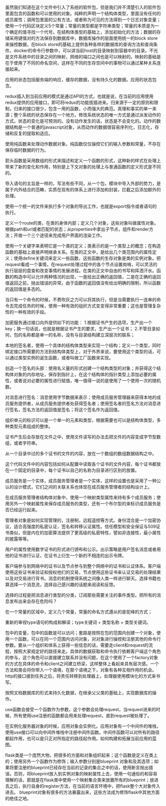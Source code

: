虽然我们知道在这个文件中引入了系统的软件包，但是我们并不清楚引入的软件包里面包含的函数和可以使用的对象。纯粹的声明一个结构体类型，里面没有任何的成员属性；调用包里面的公有方法，或者称为可见的方法得到一个日志对象变量；使用一个代码区块定义5个常量；常量的类型都是字符串类型；常量的本质是为一个确定的值寻找一个代号。在结构体类型的基础上，添加初始化的方法；数据的存储采用键值对的方法保存到数据库中，数据库操作的层面使用统一的block store来操控数据，在block store的基础上提供各种各样的数据库的查询方法和查询条件。docker的命令行参数中，可以讲当前host的目录映射到容器中的目录。不光是文件系统中的目录之间的映射，网络的端口之间也是可以映射的。映射的基础是在于使用了不同的命名空间，这样在不同的生存空间中的事物可以通过某种关系连接起来。

应用的状态包括服务端的响应，缓存的数据，没有持久化的数据。应用的状态包含。

redux插入到当前应用的模式是通过API的方式，也就是说，在当前的应用使用redux提供的应用接口，即可将redux的功能拔插进来。归来源于一定的原则和限制，归来的接口很少，包含一用的函数，小而强大的典范。真理和事实的单一来源；整个系统的状态保存在一个地方。修改系统状态的唯一方式是通过派发动作的方式。状态的变化是可预测的。没有动作发生的话，状态是不会变化的。动作的数据结构是一个普通的javascript对象，从而动作的数据很容易序列化，日志化，存储和反复的提取和适应。

使用纯函数来处理动作数据对象。纯函数仅仅操控它们的输入参数和常量，不存在保存临时数据的行为。

箭头函数是采用数组的形式来描述和定义一个函数的形式，这种新的样式在处理上带来了新的变化和作用，特别是上下文对象的处理上与普通函数的定义形式是不同的。

导入语句的主旨是一样的，写法有些不同，从一个包，模块中导入外部的势力，是属于内外结合的范畴，实质在现有的体系上进行添加和封装，拦截之后添加额外的处理。

使用一个统一的文件来执行多个对象的导出工作，也就是export指令或者语句的执行。

定义一个route的类，在类的身体内部；定义几个对象，这些对象叫做属性对象。根据path和url或者匹配的状态；从properties中拿出子节点，组件和render方法；开凿一个三个途径来完成用户界面的渲染工作。

使用一个关键字来表明它是一个类的定义；类表示的是一个类型上的概念；在构造函数的基础上直接声明继承关系。在类的正文中，是给出几个类范围内的属性定义；使用define关键词来定义一些函数，这些函数的生存对象是类的实例对象。把request看成一个事情，在request处理过程中的各个节点设置岗哨，可以灵活的执行层层的盘查和改变事情的发展进程。在类的正文中自由的书写和挥洒汗水。函数的构造中可以允许两种情况的出现，一是给出正确的返回值，二是在正确的返回值返回之前，抛出错误的异常。由于函数的返回值没有给出明确的限制，所以函数的返回值是多态的。

当只有一个命令的时候，不费吹灰之力可以将其执行，但是当需要执行一连串的命令去完成任务的时候，使用一种有效的组织方式变变得非常重要；这也是管理复杂性的一种有效的手段。

加密服务通过接口向外提供如下的功能：
1.根据证书产生的选项，生产出一个key；换一句话说，也就是根据证书产生的要求，生产出一个证书；
2.不管目录如何，包的名称都是单一的名称，没有与目录结构建立深层次的联系；

本地的签名者，使用一个具体的结构体类型来实现一个结构；定义一个类型，同时绑定接口所需要的方法到结构体类型上，对于外界来说，要使用这个类型的话，可以通过类型实例的诞生函数，或者叫做工厂函数来实现。

创造一个签名的头部：使用名义量的形式创建一个结构类型的对象；并获得这个结构体对象的内存地址，保存到指针上，在这个结构体的指针类型上添加必要的属性，或者说对必要的属性进行赋值，唯一值得一说的是使用了一个使用一次的随机数。

对消息进行签名：消息使用字节数据来表示；使用成员服务管理器来获得本地的成员服务提供者，从成员服务提供者处获得签名者；使用签名者的签名方法对消息进行签名，签名方法的返回值是签名；将这个签名作为返回值。

组织单元的标识可以是一个单一的元素和类型，根据需要也可以是结构体类型，多种类型元素组成的整体。

证书产生后会存放在文件之中，使用文件读写的办法去把文件的内容变成字节型数组，或者字符串。

从一个目录中过的多个证书的文件的内容，放在一个数组的数组数据结构之中。


这个代码文件中的内容包括如何从配置中读取各个证书的文件内容，每个证书都放在一个固定的目录中，每个证书以自己的名称为目录进行区别的放置。

成员服务是一个实体，成员服务管理者是一个实体，这样的设置也是采用了一种公认的设计模式，它们之间的关联关系也体现在成员服务管理者的结构设计上。

在成员服务管理者结构体对象中，使用一个映射类型属性来持有多个成员服务；使用另外一个映射属性来保存成员服务的类型，还有一个布尔型的来标识成员服务是否已经运行起来。

管理者对象是如何实现管理的，注册制，远程遥控等方式。身份混合是一个加密协议，适合高强度的私密认证，签名和转移认证属性。信任模型和安全保证与509证书类似，但是内在的加密算法提供了更高级的私密特性，譬如非连接性，最小属性的披露等等。

用户的属性使用数字证书的形式进行颁布和公示。出示策略是用户签名消息或者用他的证书进行认证，在证书上衍生一个新的不相连的出示令牌。

客户端参与到网络中的证书以及节点参与到整个网络中的证书和认证体系。客户端使用这些证书来验证和授权他们的交易，节点使用这些证书来认证交易的处理结果以及对交易进行背书。消息的机制使得系统之间像人类一样进行聊天。选择书籍也算选择一个消息流，选择自己感兴趣的话题来阅读和反馈。

选择的过程是把消息进行类型的分类，订阅那些需要关注的事件类型。把所有的消息发布出来会存在危险吗？

在一个常量的区域中，定义几个常量，常量的命名方式遵从的是驼峰的方式；

重新的审视type语句的构成和解读；type关键词 + 类型名称 + 类型关键词。


包中的变量，包中的函数是可以访问；套路是按照在包的范围内创建一个对象，使用一个函数，可以在同一个范围内访问对象，对对象进行操控和注册其他的命令行参数。要从一个组织和体系上获得一些信息的话，需要走client和request的流程，按照大家规定好的路径来走。具体的数据获取和命令执行依赖客户端这个角色的参与，这个角色可以直接建立联系并没有问题，在这个使用了一个factory对象的方式在具体的命令和client之间建立桥梁，这样整体上看起来具有层次感。一个方法和类会将你带入一个语境，在那个语境之下，对象有各种互相作用的机会。http的接口接到任务之后，将责任转移到处理器上，处理器使用模块化的方式来书写。

按照文档数据库的形式来持久化数据，在继承父父类的基础上，实现数据库的操作。

use函数会接受一个函数作为参数，这个参数会处理request，当request进来的时候，所有使用use注册的函数都会用来处理request，直到request被处理了。

在实例化服务器对象的时候，应用对象会实例化。应用对象有一个中间件的堆栈，使用use接口可以向中间件堆栈中注册中间件函数。中间件函数可以对所有的路径都起作用，也可以是只正对所指定的路径起作用。如何构建和拓展当前应用的蓝图。


flask类是一个庞然大物，把很多的方面和对象组织起来；这个函数是定义在类上的；使用另外一个函数作为修饰；输入参数分别是blueprint 对象和及其选项；如果将要注册的blueprint已经存在当前的记录的集合之中的话，使用断言抛出错误。否则，将blueprint放入到实例对象的映射属性上去，使用一句通俗的和容易理解的话，那就是在flask类中使用一个映射集合类来放置所有的blueprint；放进去之后，执行自身的register方法，在当前的语言环境中，把flask整个大对象传入进去。 blueprint对象有很多的方法暴露出来，这些方法成为修饰flask中其他方面的绝佳之地。

